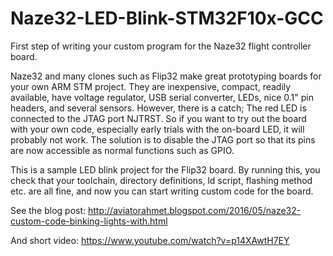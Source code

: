 # Naze32-LED-Blink-STM32F10x-GCC
First step of writing your custom program for the Naze32 flight controller board.

Naze32 and many clones such as Flip32 make great prototyping boards for your own ARM STM project. They are inexpensive, compact, readily available, have voltage regulator, USB serial converter, LEDs, nice 0.1" pin headers, and several sensors. However, there is a catch; The red LED is connected to the JTAG port NJTRST. So if you want to try out the board with your own code, especially early trials with the on-board LED, it will probably not work. The solution is to disable the JTAG port so that its pins are now accessible as normal functions such as GPIO.

This is a sample LED blink project for the Flip32 board. By running this, you check that your toolchain, directory definitions, ld script, flashing method etc. are all  fine, and now you can start writing custom code for the board. 

See the blog post: http://aviatorahmet.blogspot.com/2016/05/naze32-custom-code-binking-lights-with.html

And short video: https://www.youtube.com/watch?v=p14XAwtH7EY
